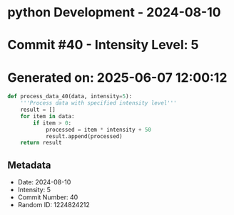 ﻿# python Development - 2024-08-10
# Commit #40 - Intensity Level: 5
# Generated on: 2025-06-07 12:00:12
```python
def process_data_40(data, intensity=5):
    '''Process data with specified intensity level'''
    result = []
    for item in data:
        if item > 0:
            processed = item * intensity + 50
            result.append(processed)
    return result
```
## Metadata
- Date: 2024-08-10
- Intensity: 5
- Commit Number: 40
- Random ID: 1224824212
